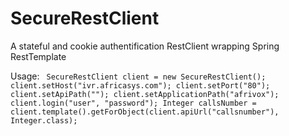 # SecureRestClient
A stateful and cookie authentification RestClient wrapping Spring RestTemplate

Usage:
		<code>
		SecureRestClient client = new SecureRestClient();
		client.setHost("ivr.africasys.com");
		client.setPort("80");
		client.setApiPath("");
		client.setApplicationPath("afrivox");
		client.login("user", "password");
		Integer callsNumber = client.template().getForObject(client.apiUrl("callsnumber"), Integer.class);
		</code>
